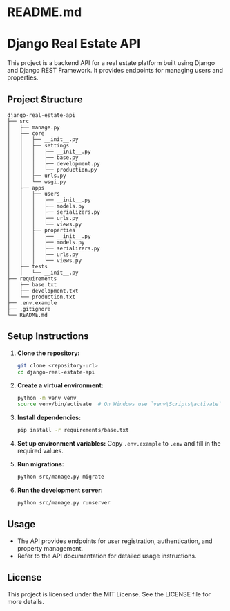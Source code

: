 # README.md

# Django Real Estate API

This project is a backend API for a real estate platform built using Django and Django REST Framework. It provides endpoints for managing users and properties.

## Project Structure

```
django-real-estate-api
├── src
│   ├── manage.py
│   ├── core
│   │   ├── __init__.py
│   │   ├── settings
│   │   │   ├── __init__.py
│   │   │   ├── base.py
│   │   │   ├── development.py
│   │   │   └── production.py
│   │   ├── urls.py
│   │   └── wsgi.py
│   ├── apps
│   │   ├── users
│   │   │   ├── __init__.py
│   │   │   ├── models.py
│   │   │   ├── serializers.py
│   │   │   ├── urls.py
│   │   │   └── views.py
│   │   ├── properties
│   │   │   ├── __init__.py
│   │   │   ├── models.py
│   │   │   ├── serializers.py
│   │   │   ├── urls.py
│   │   │   └── views.py
│   ├── tests
│   │   └── __init__.py
├── requirements
│   ├── base.txt
│   ├── development.txt
│   └── production.txt
├── .env.example
├── .gitignore
└── README.md
```

## Setup Instructions

1. **Clone the repository:**
   ```bash
   git clone <repository-url>
   cd django-real-estate-api
   ```

2. **Create a virtual environment:**
   ```bash
   python -m venv venv
   source venv/bin/activate  # On Windows use `venv\Scripts\activate`
   ```

3. **Install dependencies:**
   ```bash
   pip install -r requirements/base.txt
   ```

4. **Set up environment variables:**
   Copy `.env.example` to `.env` and fill in the required values.

5. **Run migrations:**
   ```bash
   python src/manage.py migrate
   ```

6. **Run the development server:**
   ```bash
   python src/manage.py runserver
   ```

## Usage

- The API provides endpoints for user registration, authentication, and property management.
- Refer to the API documentation for detailed usage instructions.

## License

This project is licensed under the MIT License. See the LICENSE file for more details.
